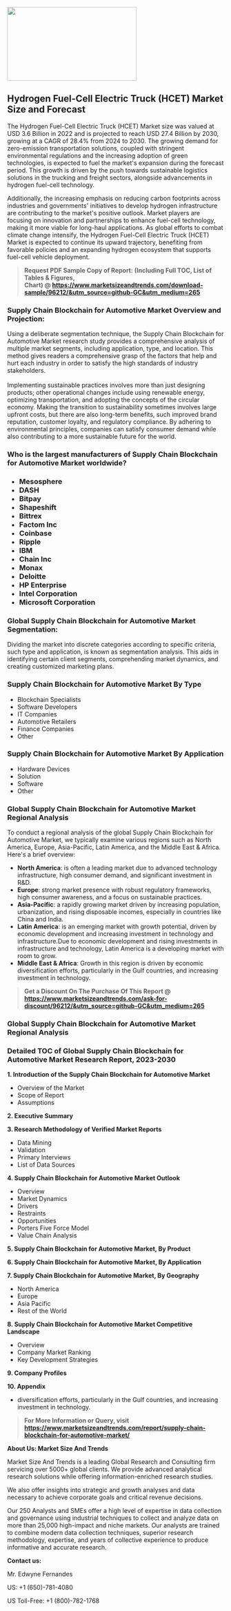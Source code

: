<p><img class="alignnone size-medium wp-image-20088" src="https://ffe5etoiles.com/wp-content/uploads/2024/12/MST1-300x171.png" alt="" width="300" height="171" /></p><h2>Hydrogen Fuel-Cell Electric Truck (HCET) Market Size and Forecast</h2><p>The Hydrogen Fuel-Cell Electric Truck (HCET) Market size was valued at USD 3.6 Billion in 2022 and is projected to reach USD 27.4 Billion by 2030, growing at a CAGR of 28.4% from 2024 to 2030. The growing demand for zero-emission transportation solutions, coupled with stringent environmental regulations and the increasing adoption of green technologies, is expected to fuel the market's expansion during the forecast period. This growth is driven by the push towards sustainable logistics solutions in the trucking and freight sectors, alongside advancements in hydrogen fuel-cell technology.</p><p>Additionally, the increasing emphasis on reducing carbon footprints across industries and governments' initiatives to develop hydrogen infrastructure are contributing to the market's positive outlook. Market players are focusing on innovation and partnerships to enhance fuel-cell technology, making it more viable for long-haul applications. As global efforts to combat climate change intensify, the Hydrogen Fuel-Cell Electric Truck (HCET) Market is expected to continue its upward trajectory, benefiting from favorable policies and an expanding hydrogen ecosystem that supports fuel-cell vehicle deployment.</p></p><blockquote id="" class=""><strong>Request PDF Sample Copy of Report: (Including Full TOC, List of Tables &amp; Figures, Chart)&nbsp;@&nbsp;<strong><a href="https://www.marketsizeandtrends.com/download-sample/96212/&utm_source=github-GC&utm_medium=265" target="_blank">https://www.marketsizeandtrends.com/download-sample/96212/&utm_source=github-GC&utm_medium=265</a></strong></strong></blockquote><h3 id="" class="">Supply Chain Blockchain for Automotive Market&nbsp;Overview and Projection:</h3><p id="" class="">Using a deliberate segmentation technique, the Supply Chain Blockchain for Automotive Market research study provides a comprehensive analysis of multiple market segments, including application, type, and location. This method gives readers a comprehensive grasp of the factors that help and hurt each industry in order to satisfy the high standards of industry stakeholders. <br /> <br />Implementing sustainable practices involves more than just designing products; other operational changes include using renewable energy, optimizing transportation, and adopting the concepts of the circular economy. Making the transition to sustainability sometimes involves large upfront costs, but there are also long-term benefits, such improved brand reputation, customer loyalty, and regulatory compliance. By adhering to environmental principles, companies can satisfy consumer demand while also contributing to a more sustainable future for the world.</p><h3 id="" class="">Who is the largest manufacturers of&nbsp;Supply Chain Blockchain for Automotive Market worldwide?</h3><h3 class=""><p><ul><li>Mesosphere </li><li> DASH </li><li> Bitpay </li><li> Shapeshift </li><li> Bittrex </li><li> Factom Inc </li><li> Coinbase </li><li> Ripple </li><li> IBM </li><li> Chain Inc </li><li> Monax </li><li> Deloitte </li><li> HP Enterprise </li><li> Intel Corporation </li><li> Microsoft Corporation</li></ul></p></h3><h3 id="" class="">Global&nbsp;Supply Chain Blockchain for Automotive Market Segmentation:</h3><p id="" class="">Dividing the market into discrete categories according to specific criteria, such type and application, is known as segmentation analysis. This aids in identifying certain client segments, comprehending market dynamics, and creating customized marketing plans.</p><h3 id="" class="">Supply Chain Blockchain for Automotive Market&nbsp;By Type</h3><p><p><ul><li>Blockchain Specialists </li><li> Software Developers </li><li> IT Companies </li><li> Automotive Retailers </li><li> Finance Companies </li><li> Other</p></li></ul></p></p><h3 id="" class="">Supply Chain Blockchain for Automotive Market&nbsp;By Application</h3><p class=""><p><ul><li>Hardware Devices </li><li> Solution </li><li> Software </li><li> Other</li></ul></p></p><h3 id="" class="">Global Supply Chain Blockchain for Automotive Market Regional Analysis</h3><p id="" class="">To conduct a regional analysis of the global Supply Chain Blockchain for Automotive Market, we typically examine various regions such as North America, Europe, Asia-Pacific, Latin America, and the Middle East &amp; Africa. Here's a brief overview:</p><ul><li><strong>North America</strong>: is often a leading market due to advanced technology infrastructure, high consumer demand, and significant investment in R&amp;D.</li><li><strong>Europe</strong>: strong market presence with robust regulatory frameworks, high consumer awareness, and a focus on sustainable practices.</li><li><strong>Asia-Pacific</strong>: a rapidly growing market driven by increasing population, urbanization, and rising disposable incomes, especially in countries like China and India.</li><li><strong>Latin America</strong>: is an emerging market with growth potential, driven by economic development and increasing investment in technology and infrastructure.Due to economic development and rising investments in infrastructure and technology, Latin America is a developing market with room to grow.</li><li><strong>Middle East &amp; Africa</strong>: Growth in this region is driven by economic diversification efforts, particularly in the Gulf countries, and increasing investment in technology.</li></ul><blockquote id="" class=""><strong>Get a Discount On The Purchase Of This Report @ <strong><a href="https://www.marketsizeandtrends.com/ask-for-discount/96212/&utm_source=github-GC&utm_medium=265" target="_blank">https://www.marketsizeandtrends.com/ask-for-discount/96212/&utm_source=github-GC&utm_medium=265</a></strong></strong></blockquote><h3 id="" class="">Global Supply Chain Blockchain for Automotive Market Regional Analysis</h3><h3 id="" class="">Detailed TOC of Global Supply Chain Blockchain for Automotive Market Research Report, 2023-2030</h3><p id="" class=""><strong>1. Introduction of the Supply Chain Blockchain for Automotive Market</strong></p><ul><li>Overview of the Market</li><li>Scope of Report</li><li>Assumptions</li></ul><p id="" class=""><strong>2. Executive Summary</strong></p><p id="" class=""><strong>3. Research Methodology of Verified Market Reports</strong></p><ul><li>Data Mining</li><li>Validation</li><li>Primary Interviews</li><li>List of Data Sources</li></ul><p id="" class=""><strong>4. Supply Chain Blockchain for Automotive Market Outlook</strong></p><ul><li>Overview</li><li>Market Dynamics</li><li>Drivers</li><li>Restraints</li><li>Opportunities</li><li>Porters Five Force Model</li><li>Value Chain Analysis</li></ul><p id="" class=""><strong>5. Supply Chain Blockchain for Automotive Market, By Product</strong></p><p id="" class=""><strong>6. Supply Chain Blockchain for Automotive Market, By Application</strong></p><p id="" class=""><strong>7. Supply Chain Blockchain for Automotive Market, By Geography</strong></p><ul><li>North America</li><li>Europe</li><li>Asia Pacific</li><li>Rest of the World</li></ul><p id="" class=""><strong>8. Supply Chain Blockchain for Automotive Market Competitive Landscape</strong></p><ul><li>Overview</li><li>Company Market Ranking</li><li>Key Development Strategies</li></ul><p id="" class=""><strong>9. Company Profiles</strong></p><p id="" class=""><strong>10. Appendix</strong></p><ul><li>diversification efforts, particularly in the Gulf countries, and increasing investment in technology.</li></ul><blockquote id="" class=""><strong>For More Information or Query, visit <strong><strong><a href="https://www.marketsizeandtrends.com/report/supply-chain-blockchain-for-automotive-market/" target="_blank">https://www.marketsizeandtrends.com/report/supply-chain-blockchain-for-automotive-market/</a></strong></strong></strong></blockquote><p id="" class=""><strong>About Us: Market Size And Trends</strong></p><p id="" class="">Market Size And Trends is a leading Global Research and Consulting firm servicing over 5000+ global clients. We provide advanced analytical research solutions while offering information-enriched research studies.</p><p id="" class="">We also offer insights into strategic and growth analyses and data necessary to achieve corporate goals and critical revenue decisions.</p><p id="" class="">Our 250 Analysts and SMEs offer a high level of expertise in data collection and governance using industrial techniques to collect and analyze data on more than 25,000 high-impact and niche markets. Our analysts are trained to combine modern data collection techniques, superior research methodology, expertise, and years of collective experience to produce informative and accurate research.</p><p id="" class=""><strong>Contact us:</strong></p><p id="" class="">Mr. Edwyne Fernandes</p><p id="" class="">US: +1 (650)-781-4080</p><p id="" class="">US Toll-Free: +1 (800)-782-1768</p>
